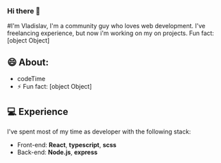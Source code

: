 ### Hi there 👋
#I'm Vladislav, I'm a community guy who loves web development. I've freelancing experience, but now i'm working on my on projects.
Fun fact: [object Object]



## 😄 About:
- codeTime
- ⚡️ Fun fact: [object Object]

## 💻 Experience
I've spent most of my time as developer with the following stack:
- Front-end: **React**, **typescript**, **scss**
- Back-end: **Node.js**, **express**






<!--
**K1ttK1tty/K1ttK1tty** is a ✨ _special_ ✨ repository because its `README.md` (this file) appears on your GitHub profile.

Here are some ideas to get you started:

- 🔭 I’m currently working on ...
- 🌱 I’m currently learning ...
- 👯 I’m looking to collaborate on ...
- 🤔 I’m looking for help with ...
- 💬 Ask me about ...
- 📫 How to reach me: ...
- 😄 Pronouns: ...
- ⚡ Fun fact: ...
-->
